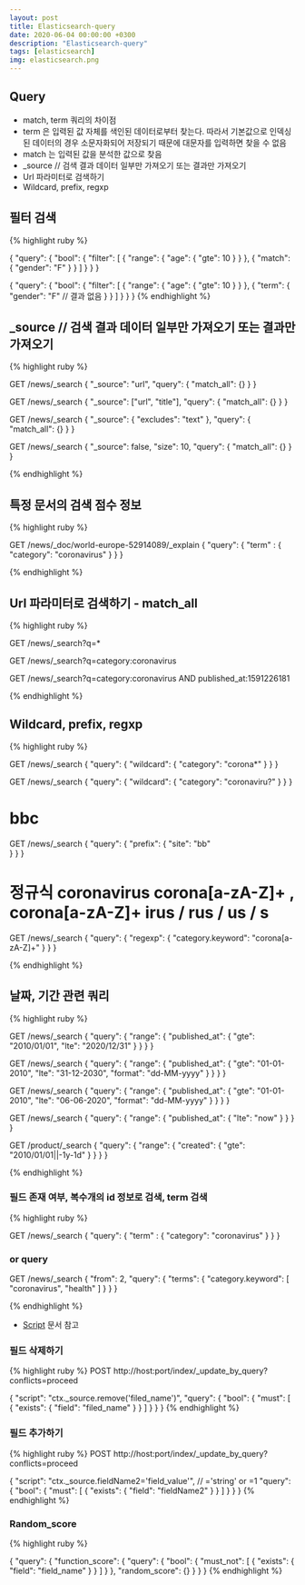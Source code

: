 ```yaml
---
layout: post
title: Elasticsearch-query
date: 2020-06-04 00:00:00 +0300
description: "Elasticsearch-query"
tags: [elasticsearch]
img: elasticsearch.png
---
```


## Query

* match, term 쿼리의 차이점
* term 은 입력된 값 자체를 색인된 데이터로부터 찾는다. 따라서 기본값으로 인덱싱된 데이터의 경우 소문자화되어 저장되기 때문에 대문자를 입력하면 찾을 수 없음
* match 는 입력된 값을 분석한 값으로 찾음
* _source // 검색 결과 데이터 일부만 가져오기 또는 결과만 가져오기
* Url 파라미터로 검색하기
* Wildcard, prefix, regxp

## 필터 검색

{% highlight ruby %}

{
    "query": {
        "bool": {
            "filter": [
            	{
	                "range": {
	                    "age": {
	                        "gte": 10
	                    }
	                }
            	},
            	{
            		"match": {
            			"gender": "F"
            		}
            	}
            ]
        }
    }
}


{
    "query": {
        "bool": {
            "filter": [
            	{
	                "range": {
	                    "age": {
	                        "gte": 10
	                    }
	                }
            	},
            	{
            		"term": {
            			"gender": "F"      // 결과 없음
            		}
            	}
            ]
        }
    }
}
{% endhighlight %}


## _source // 검색 결과 데이터 일부만 가져오기 또는 결과만 가져오기

{% highlight ruby %}

GET /news/_search
{
  "_source": "url", 
  "query": {
    "match_all": {}
  }
}

GET /news/_search
{
  "_source": ["url", "title"], 
  "query": {
    "match_all": {}
  }
}


GET /news/_search
{
  "_source": {
    "excludes": "text"
  }, 
  "query": {
    "match_all": {}
  }
}

GET /news/_search
{
  "_source": false,
  "size": 10,
  "query": {
    "match_all": {}
  }
}

{% endhighlight %}


## 특정 문서의 검색 점수 정보

{% highlight ruby %}

GET /news/_doc/world-europe-52914089/_explain
{
  "query": {
    "term" : {
      "category": "coronavirus"
    }
  }
}

{% endhighlight %}

## Url 파라미터로 검색하기 - match_all

{% highlight ruby %}

GET /news/_search?q=*

GET /news/_search?q=category:coronavirus

GET /news/_search?q=category:coronavirus AND published_at:1591226181

{% endhighlight %}

## Wildcard, prefix, regxp

{% highlight ruby %}


GET /news/_search
{
  "query": {
    "wildcard": {
      "category": "corona*"
    }
  }
}

GET /news/_search
{
  "query": {
    "wildcard": {
      "category": "coronaviru?"
    }
  }
}

# bbc
GET /news/_search
{
  "query": {
    "prefix": {
      "site": "bb"   
    }
  }
}


# 정규식   coronavirus  corona[a-zA-Z]+ , corona[a-zA-Z]+  irus / rus / us / s
GET /news/_search
{
  "query": {
    "regexp": {
      "category.keyword": "corona[a-zA-Z]+"
    }
  }
}


{% endhighlight %}


## 날짜, 기간 관련 쿼리

{% highlight ruby %}


GET /news/_search
{
  "query": {
    "range": {
      "published_at": {
        "gte": "2010/01/01",
        "lte": "2020/12/31"
      }
    }
  }
}

GET /news/_search
{
  "query": {
    "range": {
      "published_at": {
        "gte": "01-01-2010",
        "lte": "31-12-2030",
        "format": "dd-MM-yyyy"
      }
    }
  }
}



GET /news/_search
{
  "query": {
    "range": {
      "published_at": {
        "gte": "01-01-2010",
        "lte": "06-06-2020",
        "format": "dd-MM-yyyy"
      }
    }
  }
}


GET /news/_search
{
  "query": {
    "range": {
      "published_at": {
        "lte": "now"
      }
    }
  }
}


GET /product/_search
{
  "query": {
    "range": {
      "created": {
        "gte": "2010/01/01||-1y-1d"
      }
    }
  }
}

{% endhighlight %}

### 필드 존재 여부, 복수개의 id 정보로 검색, term 검색

{% highlight ruby %}


GET /news/_search
{
  "query": {
    "term" : {
      "category": "coronavirus"
    }
  }
}

### or query
GET /news/_search
{
  "from": 2,
  "query": {
    "terms": {
      "category.keyword": [ "coronavirus", "health" ]
    }
  }
}


{% endhighlight %}


* [Script][Script] 문서 참고

### 필드 삭제하기 

{% highlight ruby %}
POST http://host:port/index/_update_by_query?conflicts=proceed

{
  "script": "ctx._source.remove('filed_name')",
  "query": {
    "bool": {
      "must": [
        {
          "exists": {
            "field": "filed_name"
          }
        }
      ]
    }
  }
}
{% endhighlight %}

### 필드 추가하기 

{% highlight ruby %}
POST http://host:port/index/_update_by_query?conflicts=proceed

{
  "script": "ctx._source.fieldName2='field_value'",  // ='string' or =1
  "query": {
    "bool": {
      "must": [
        {
          "exists": {
            "field": "fieldName2"
          }
        }
      ]
    }
  }
}
{% endhighlight %}


### Random_score

{% highlight ruby %}

{
  "query": {
    "function_score": {
      "query": {
        "bool": {
          "must_not": [
            {
              "exists": {
                "field": "field_name"
              }
            }
          ]
        }
      },
    "random_score": {}
    }  }
}
{% endhighlight %}



[Script]: https://www.elastic.co/guide/en/elasticsearch/reference/current/docs-update.html 
